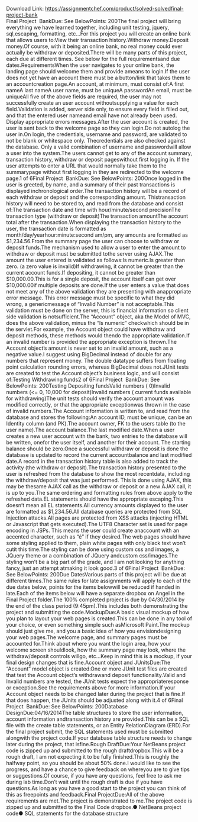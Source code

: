 Download Link: https://assignmentchef.com/product/solved-solvedfinal-project-bank
<br>
Final Project ­ BankDue: See BelowPoints: 200The final project will bring everything we have learned together, including unit testing, jquery, sql,escaping, formatting, etc…For this project you will create an online bank that allows users to:View their transaction history.Withdraw money.Deposit money.Of course, with it being an online bank, no real money could ever actually be withdraw or deposited.There will be many parts of this project, each due at different times. See below for the full requirementsand due dates.RequirementsWhen the user navigates to your online bank, the landing page should welcome them and provide ameans to login.If the user does not yet have an account there must be a button/link that takes them to an accountcreation page.An account, at minimum, must consist of:A first nameA last nameA user name, must be uniqueA passwordAn email, must be uniqueAll five of the above fields are required, the user may not successfully create an user account withoutsupplying a value for each field.Validation is added, server side only, to ensure every field is filled out, and that the entered user nameand email have not already been used. Display appropriate errors messages.After the user account is created, the user is sent back to the welcome page so they can login.Do not autolog the user in.On login, the credentials, username and password, are validated to not be blank or whitespace only. Thecredentials are also checked against the database. Only a valid combination of username and passwordwill allow a user into the system.The users cannot get to any of the account summary, transaction history, withdraw or deposit pageswithout first logging in. If the user attempts to enter a URL that would normally take them to the summarypage without first logging in they are redirected to the welcome page.1 of 6Final Project ­ BankDue: See BelowPoints: 200Once logged in the user is greeted, by name, and a summary of their past transactions is displayed inchronological order.The transaction history will be a record of each withdraw or deposit and the corresponding amount. Thistransaction history will need to be stored to, and read from the database and consist of:The transaction date and time with hour/minute/second precisionThe transaction type (withdraw or deposit)The transaction amountThe account total after the transaction.When displaying the transaction history to the user, the transaction date is formatted as month/day/yearhour:minute:second am/pm, any amounts are formatted as $1,234.56.From the summary page the user can choose to withdraw or deposit funds.The mechanism used to allow a user to enter the amount to withdraw or deposit must be submitted tothe server using AJAX.The amount the user entered is validated as follows:Is numeric.Is greater than zero. (a zero value is invalid)If withdrawing, it cannot be greater than the current account funds.If depositing, it cannot be greater than $10,000.00.This is for a single deposit, the account itself can get over $10,000.00if multiple deposits are done.If the user enters a value that does not meet any of the above validation they are presenting with anappropriate error message. This error message must be specific to what they did wrong, a genericmessage of “Invalid Number” is not acceptable.This validation must be done on the server, this is financial information so client side validation is notsufficient.The “Account” object, aka the Model of MVC, does the above validation, minus the “Is numeric” checkwhich should be in the servlet.For example, the Account object could have withdraw and deposit methods, these methods would thendo the appropriate validation.If an invalid number is provided the appropriate exception is thrown.The Account object’s amount is never set to an invalid amount, such as a negative value.I suggest using BigDecimal instead of double for any numbers that represent money. The double datatype suffers from floating point calculation rounding errors, whereas BigDecimal does not.JUnit tests are created to test the Account object’s business logic, and will consist of:Testing Withdrawing funds2 of 6Final Project ­ BankDue: See BelowPoints: 200Testing Depositing fundsValid numbers ( 0)Invalid numbers (&lt;= 0, 10,000 for deposit)Invalid numbers ( current funds available for withdrawing)The unit tests should verify the account amount was modified correctly, or that the appropriate exceptionwas thrown in the case of invalid numbers.The Account information is written to, and read from the database and stores the following:An account ID, must be unique, can be an Identity column (and PK).The account owner, FK to the users table (to the user name).The account balance.The last modified date.When a user creates a new user account with the bank, two entries to the database will be written, onefor the user itself, and another for their account. The starting balance should be zero.Once a successful withdraw or deposit is done the database is updated to record the current accountbalance and last modified date.A record in the transaction history table is also added to track the activity (the withdraw or deposit).The transaction history presented to the user is refreshed from the database to show the most recentdata, including the withdraw/deposit that was just performed. This is done using AJAX, this may be thesame AJAX call as the withdraw or deposit or a new AJAX call, it is up to you.The same ordering and formatting rules from above apply to the refreshed data.EL statements should have the appropriate escaping.This doesn’t mean all EL statements.All currency amounts displayed to the user are formatted as $1,234.56.All database queries are protected from SQL Injection attacks.All pages are protected from XSS attacks (injecting HTML or Javascript that gets executed).The UTF­8 Character set is used for page encoding in JSPs. This means the user could create anaccount with an accented character, such as “é” if they desired.The web pages should have some styling applied to them, plain white pages with only black text won’t cutit this time.The styling can be done using custom css and images, a JQuery theme or a combination of JQuery andcustom css/images.The styling won’t be a big part of the grade, and I am not looking for anything fancy, just an attempt atmaking it look good.3 of 6Final Project ­ BankDue: See BelowPoints: 200Due DatesVarious parts of this project will be due at different times.The same rules for late assignments will apply to each of the due dates below, points for the items belowwill be reduced if handed in late.Each of the items below will have a separate dropbox on Angel in the Final Project folder.The 100% completed project is due by 04/30/2014 by the end of the class period (9:45pm).This includes both demonstrating the project and submitting the code.MockupDue:A basic visual mockup of how you plan to layout your web pages is created.This can be done in any tool of your choice, or even something simple such asMicrosoft Paint.The mockup should just give me, and you a basic idea of how you envisiondesigning your web pages.The welcome page, and summary pages must be accounted for.Think about where you want the login area, how your welcome screen shouldlook, how the summary page may look, where the withdraw/deposit controls willgo, etc…Keep in mind this is a mockup, if your final design changes that is fine.Account object and JUnitsDue:The “Account” model object is created.One or more JUnit test files are created that test the Account object’s withdrawand deposit functionality.Valid and Invalid numbers are tested, the JUnit tests expect the appropriateresponse or exception.See the requirements above for more information.If your Account object needs to be changed later during the project that is fine.If that does happen, the JUnits should be adjusted along with it.4 of 6Final Project ­ BankDue: See BelowPoints: 200Database DesignDue:04/16/2014The table structures to store the user information, account information andtransaction history are provided.This can be a SQL file with the create table statements, or an Entity RelationDiagram (ERD).For the final project submit, the SQL statements used must be submitted alongwith the project code.If your database table structure needs to change later during the project, that isfine.Rough DraftDue:Your NetBeans project code is zipped up and submitted to the rough draftdropbox.This will be a rough draft, I am not expecting it to be fully finished.This is roughly the halfway point, so you should be about 50% done.I would like to see the progress, and have a chance to give feedback on whereyou are to give tips or suggestions.Of course, if you have any questions, feel free to ask me during lab time.Don’t wait until the rough draft is due if you have questions.As long as you have a good start to the project you can think of this as freepoints and feedback.Final ProjectDue:All of the above requirements are met.The project is demonstrated to me.The project code is zipped up and submitted to the Final Code dropbox.● NetBeans project code● SQL statements for the database structure